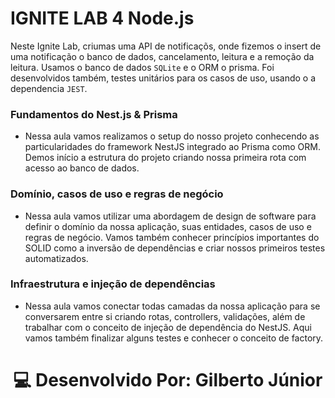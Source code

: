 # **IGNITE LAB 4 Node.js**

Neste Ignite Lab, criumas uma API de notificaçõs, onde fizemos o insert de uma notificação o banco de dados, cancelamento, leitura e a remoção da leitura. Usamos o banco de dados `SQLite` e o ORM o prisma. Foi desenvolvidos também, testes unitários para os casos de uso, usando o a dependencia `JEST`.

### **Fundamentos do Nest.js & Prisma**

* Nessa aula vamos realizamos o setup do nosso projeto conhecendo as particularidades do framework NestJS integrado ao Prisma como ORM. Demos  início a estrutura do projeto criando nossa primeira rota com acesso ao banco de dados.

### **Domínio, casos de uso e regras de negócio**
* Nessa aula vamos utilizar uma abordagem de design de software para definir o domínio da nossa aplicação, suas entidades, casos de uso e regras de negócio. Vamos também conhecer princípios importantes do SOLID como a inversão de dependências e criar nossos primeiros testes automatizados.

### **Infraestrutura e injeção de dependências**
* Nessa aula vamos conectar todas camadas da nossa aplicação para se conversarem entre si criando rotas, controllers, validações, além de trabalhar com o conceito de injeção de dependência do NestJS. Aqui vamos também finalizar alguns testes e conhecer o conceito de factory.

<h1 align="center">💻 Desenvolvido Por: Gilberto Júnior</h1>
